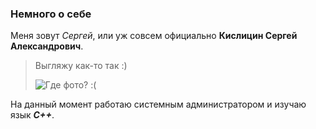### Немного о себе

Меня зовут _Сергей_, или уж совсем официально **Кислицин Сергей Александрович**.

> Выгляжу как-то так :)
> 
> ![Где фото? :(](https://github.com/KislitsinSA/kislitsinsa.github.io/blob/main/foto/Litlfoto.jpg)

На данный момент работаю системным администратором и изучаю язык ***С++***.
